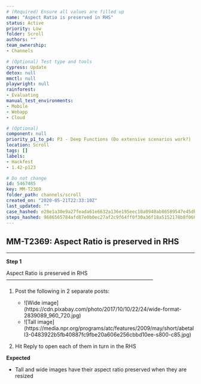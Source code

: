 ```yaml
---
# (Required) Ensure all values are filled up
name: "Aspect Ratio is preserved in RHS"
status: Active
priority: Low
folder: Scroll
authors: ""
team_ownership: 
- Channels

# (Optional) Test type and tools
cypress: Update
detox: null
mmctl: null
playwright: null
rainforest: 
- Evaluating
manual_test_environments: 
- Mobile
- Webapp
- Cloud

# (Optional)
component: null
priority_p1_to_p4: P3 - Deep Functions (Do extensive scenarios work?)
location: Scroll
tags: []
labels: 
- Hackfest
- 1.42-p123

# Do not change
id: 5467485
key: MM-T2369
folder_path: channels/scroll
created_on: "2020-05-21T22:33:10Z"
last_updated: ""
case_hashed: e28e1a30e9a27feada61e6632a136e195eec10a0940ab86589547e45db0128d47cae51fb38458ba157f0fd09e3847c0d
steps_hashed: 9686565784afd87e0b0ec27af2c9f64ff0f30a36f18a5152178b8f060104cdf0dbe8df69a31594e5db66e014b1fc7bff
---
```


## MM-T2369: Aspect Ratio is preserved in RHS

---

**Step 1**

Aspect Ratio is preserved in RHS\
————————————————————————————

1. Post the following in 2 separate posts:

   - !\[Wide image]\(https\://cdn.pixabay.com/photo/2017/10/10/22/24/wide-format-2839089\_960\_720.jpg)
   - !\[Tall image]\(https\://media.npr.org/programs/atc/features/2009/may/short/abetall3-0483922b5fb40887fc9fbe20a606e256cbbd10ee-s800-c85.jpg)

2. Hit Reply to open each of them in turn in the RHS

**Expected**

- Tall and wide images have their aspect ratio preserved when they are resized
